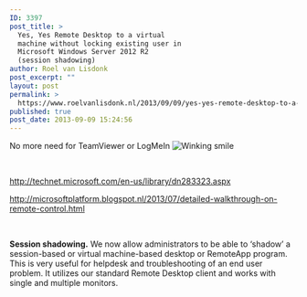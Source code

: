```yaml
---
ID: 3397
post_title: >
  Yes, Yes Remote Desktop to a virtual
  machine without locking existing user in
  Microsoft Windows Server 2012 R2
  (session shadowing)
author: Roel van Lisdonk
post_excerpt: ""
layout: post
permalink: >
  https://www.roelvanlisdonk.nl/2013/09/09/yes-yes-remote-desktop-to-a-virtual-machine-without-locking-existing-user-in-microsoft-windows-server-2012-r2-session-shadowing/
published: true
post_date: 2013-09-09 15:24:56
---
```

<p>No more need for TeamViewer or LogMeIn <img class="wlEmoticon wlEmoticon-winkingsmile" style="border-top-style: none; border-left-style: none; border-bottom-style: none; border-right-style: none" alt="Winking smile" src="http://www.roelvanlisdonk.nl/wp-content/uploads/2013/09/wlEmoticon-winkingsmile.png" /></p>  <p>&#160;</p>  <p><a href="http://technet.microsoft.com/en-us/library/dn283323.aspx">http://technet.microsoft.com/en-us/library/dn283323.aspx</a></p>  <p><a href="http://microsoftplatform.blogspot.nl/2013/07/detailed-walkthrough-on-remote-control.html">http://microsoftplatform.blogspot.nl/2013/07/detailed-walkthrough-on-remote-control.html</a></p>  <p>&#160;</p>  <p><strong>Session shadowing.</strong> We now allow administrators to be able to ‘shadow’ a session-based or virtual machine-based desktop or RemoteApp program. This is very useful for helpdesk and troubleshooting of an end user problem. It utilizes our standard Remote Desktop client and works with single and multiple monitors.</p>